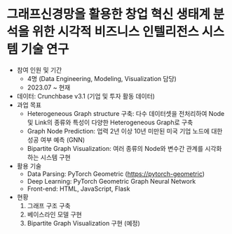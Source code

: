 # 그래프신경망을 활용한 창업 혁신 생태계 분석을 위한 시각적 비즈니스 인텔리전스 시스템 기술 연구

- 참여 인원 및 기간
    - 4명 (Data Engineering, Modeling, Visualization 담당)
    - 2023.07 ~ 현재
- 데이터: Crunchbase v3.1 (기업 및 투자 활동 데이터)
- 과업 목표
    - Heterogeneous Graph structure 구축: 다수 데이터셋을 전처리하여 Node 및 Link의 종류와 특성이 다양한 Heterogeneous Graph로 구축
    - Graph Node Prediction: 업력 2년 이상 10년 미만된 미국 기업 노드에 대한 성공 여부 예측 (GNN)
    - Bipartite Graph Visualization: 여러 종류의 Node와 변수간 관계를 시각화하는 시스템 구현
- 활용 기술
    - Data Parsing: PyTorch Geometric ([https://pytorch-geometric](https://pytorch-geometric/))
    - Deep Learning: PyTorch Geometric Graph Neural Network
    - Front-end: HTML, JavaScript, Flask
- 현황
    1. 그래프 구조 구축
    2. 베이스라인 모델 구현
    3. Bipartite Graph Visualization 구현 (예정)
